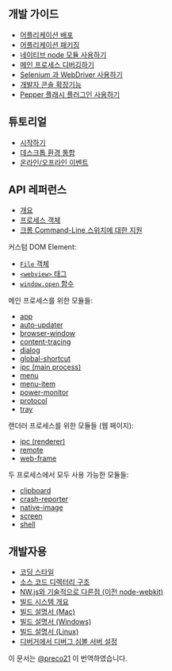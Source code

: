 ﻿## 개발 가이드

* [어플리케이션 배포](tutorial/application-distribution-ko.md)
* [어플리케이션 패키징](tutorial/application-packaging-ko.md)
* [네이티브 node 모듈 사용하기](tutorial/using-native-node-modules-ko.md)
* [메인 프로세스 디버깅하기](tutorial/debugging-main-process-ko.md)
* [Selenium 과 WebDriver 사용하기](tutorial/using-selenium-and-webdriver-ko.md)
* [개발자 콘솔 확장기능](tutorial/devtools-extension-ko.md)
* [Pepper 플래시 플러그인 사용하기](tutorial/using-pepper-flash-plugin-ko.md)

## 튜토리얼

* [시작하기](tutorial/quick-start-ko.md)
* [데스크톱 환경 통합](tutorial/desktop-environment-integration-ko.md)
* [온라인/오프라인 이벤트](tutorial/online-offline-events-ko.md)

## API 레퍼런스

* [개요](api/synopsis-ko.md)
* [프로세스 객체](api/process-ko.md)
* [크롬 Command-Line 스위치에 대한 지원](api/chrome-command-line-switches-ko.md)

커스텀 DOM Element:

* [`File` 객체](api/file-object-ko.md)
* [`<webview>` 태그](api/web-view-tag-ko.md)
* [`window.open` 함수](api/window-open-ko.md)

메인 프로세스를 위한 모듈들:

* [app](api/app-ko.md)
* [auto-updater](api/auto-updater-ko.md)
* [browser-window](api/browser-window-ko.md)
* [content-tracing](api/content-tracing-ko.md)
* [dialog](api/dialog-ko.md)
* [global-shortcut](api/global-shortcut-ko.md)
* [ipc (main process)](api/ipc-main-process-ko.md)
* [menu](api/menu-ko.md)
* [menu-item](api/menu-item-ko.md)
* [power-monitor](api/power-monitor-ko.md)
* [protocol](api/protocol-ko.md)
* [tray](api/tray-ko.md)

랜더러 프로세스를 위한 모듈들 (웹 페이지):

* [ipc (renderer)](api/ipc-renderer-ko.md)
* [remote](api/remote-ko.md)
* [web-frame](api/web-frame-ko.md)

두 프로세스에서 모두 사용 가능한 모듈들:

* [clipboard](api/clipboard-ko.md)
* [crash-reporter](api/crash-reporter-ko.md)
* [native-image](api/native-image-ko.md)
* [screen](api/screen-ko.md)
* [shell](api/shell-ko.md)

## 개발자용

* [코딩 스타일](development/coding-style-ko.md)
* [소스 코드 디렉터리 구조](development/source-code-directory-structure-ko.md)
* [NW.js와 기술적으로 다른점 (이전 node-webkit)](development/atom-shell-vs-node-webkit-ko.md)
* [빌드 시스템 개요](development/build-system-overview-ko.md)
* [빌드 설명서 (Mac)](development/build-instructions-mac-ko.md)
* [빌드 설명서 (Windows)](development/build-instructions-windows-ko.md)
* [빌드 설명서 (Linux)](development/build-instructions-linux-ko.md)
* [디버거에서 디버그 심볼 서버 설정](development/setting-up-symbol-server-ko.md)

이 문서는 [@preco21](https://github.com/preco21) 이 번역하였습니다.
